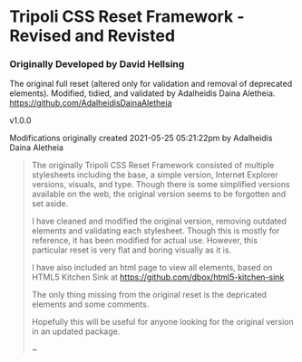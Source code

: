 # Tripoli CSS Reset Framework - Revised and Revisted

### Originally Developed by David Hellsing

The original full reset (altered only for validation and removal of deprecated elements). Modified, tidied, and validated by Adalheidis Daina Aletheia. https://github.com/AdalheidisDainaAletheia

v1.0.0

Modifications originally created 2021-05-25 05:21:22pm by Adalheidis Daina Aletheia

> The originally Tripoli CSS Reset Framework consisted of multiple stylesheets including the base, a simple version, Internet Explorer versions, visuals, and type. Though there is some simplified versions available on the web, the original version seems to be forgotten and set aside.
>
> I have cleaned and modified the original version, removing outdated elements and validating each stylesheet. Though this is mostly for reference, it has been modified for actual use. However, this particular reset is very flat and boring visually as it is.
>
> I have also included an html page to view all elements, based on HTML5 Kitchen Sink at https://github.com/dbox/html5-kitchen-sink
>
> The only thing missing from the original reset is the depricated elements and some comments.
>
> Hopefully this will be useful for anyone looking for the original version in an updated package.
>
> ~
